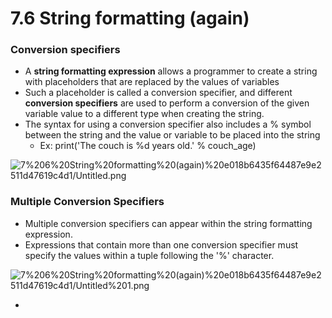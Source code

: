 # 7.6 String formatting (again)

### Conversion specifiers

- A **string formatting expression** allows a programmer to create a string with placeholders that are replaced by the values of variables
- Such a placeholder is called a conversion specifier, and different **conversion specifiers** are used to perform a conversion of the given variable value to a different type when creating the string.
- The syntax for using a conversion specifier also includes a % symbol between the string and the value or variable to be placed into the string
    - Ex: print('The couch is %d years old.' % couch_age)

![7%206%20String%20formatting%20(again)%20e018b6435f64487e9e2511d47619c4d1/Untitled.png](7%206%20String%20formatting%20(again)%20e018b6435f64487e9e2511d47619c4d1/Untitled.png)

### Multiple Conversion Specifiers

- Multiple conversion specifiers can appear within the string formatting expression.
- Expressions that contain more than one conversion specifier must specify the values within a tuple following the '%' character.

![7%206%20String%20formatting%20(again)%20e018b6435f64487e9e2511d47619c4d1/Untitled%201.png](7%206%20String%20formatting%20(again)%20e018b6435f64487e9e2511d47619c4d1/Untitled%201.png)

-